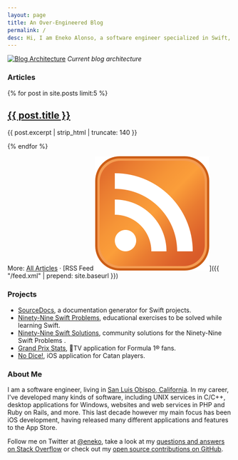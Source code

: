 ```yaml
---
layout: page
title: An Over-Engineered Blog
permalink: /
desc: Hi, I am Eneko Alonso, a software engineer specialized in Swift, with many years of experience developing apps for iOS and tvOS. I live in San Luis Obispo, California.
---
```


[![Blog Architecture](https://user-images.githubusercontent.com/32922/103234437-88d7db80-48f4-11eb-8902-927f015028e5.png)](https://user-images.githubusercontent.com/32922/103234437-88d7db80-48f4-11eb-8902-927f015028e5.png)
<em>Current blog architecture</em>

### Articles

<div class="articles">
{% for post in site.posts limit:5 %}
  <div class="article-item">
    <!-- p class="preview"><a href="{{ post.url | prepend: site.baseurl }}"><img src="{{post.image}}" /></a></p-->
    <h2 class="title"><a href="{{ post.url | prepend: site.baseurl }}">{{ post.title }}</a></h2>
    <p class="excerpt">{{ post.excerpt | strip_html | truncate: 140 }}</p>
  </div>
{% endfor %}
</div>

More: [All Articles](/articles) · [RSS Feed <img class="feed-icon" src="/media/feed-icon.svg">]({{ "/feed.xml" | prepend: site.baseurl }})


### Projects

- [SourceDocs](https://github.com/eneko/SourceDocs), a documentation generator for Swift projects.
- [Ninety-Nine Swift Problems](/projects/99-swift-problems), educational exercises to be solved while learning Swift.
- [Ninety-Nine Swift Solutions](https://github.com/eneko/Ninety-Nine-Swift-Solutions), community solutions for the Ninety-Nine Swift Problems .
- [Grand Prix Stats](/projects/grand-prix-stats), TV application for Formula 1® fans.
- [No Dice!](https://itunes.apple.com/us/app/no-dice/id1448825450?ls=1&mt=8), iOS application for Catan players.

<!-- ### Infographics & Visualizations

- [Formula One® Constructor Victories Year by Year]( /infographics/f1/constructor-wins-by-year)
 -->

### About Me

I am a software engineer, living in [San Luis Obispo, California](http://visitslo.com). In my career, I've developed many kinds of software,
including UNIX services in C/C++, desktop applications for Windows, websites and web services in PHP and Ruby on Rails, and more. This last 
decade however my main focus has been iOS development, having released many different applications and features to the App Store.

Follow me on Twitter at [@eneko](https://twitter.com/eneko), take a look at
my [questions and answers on Stack Overflow](https://stackoverflow.com/users/422288/eneko-alonso)
or check out my [open source contributions on GitHub](https://github.com/eneko).
